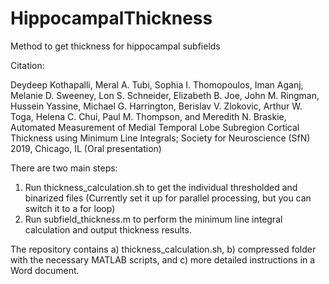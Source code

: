 # HippocampalThickness
Method to get thickness for hippocampal subfields

Citation:

Deydeep Kothapalli, Meral A. Tubi, Sophia I. Thomopoulos, Iman Aganj, Melanie D. Sweeney, Lon
S. Schneider, Elizabeth B. Joe, John M. Ringman, Hussein Yassine, Michael G. Harrington, Berislav V.
Zlokovic, Arthur W. Toga, Helena C. Chui, Paul M. Thompson, and Meredith N. Braskie, Automated
Measurement of Medial Temporal Lobe Subregion Cortical Thickness using Minimum Line Integrals;
Society for Neuroscience (SfN) 2019, Chicago, IL (Oral presentation)

There are two main steps:
1) Run thickness_calculation.sh to get the individual thresholded and binarized files (Currently set it up for parallel processing, but you can switch it to a for loop)
2) Run subfield_thickness.m to perform the minimum line integral calculation and output thickness results. 

The repository contains a) thickness_calculation.sh, b) compressed folder with the necessary MATLAB scripts, and c) more detailed instructions in a Word document.



